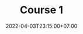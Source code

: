 ---
title: "Course 1"
date: 2022-04-03T23:15:00+07:00
slug: course_url_name
category: bioinformatics
summary:
description: 
cover:
  image: ""
  alt: "What is bioinformatics?"
  caption: 
  relative: false
showtoc: true
draft: false
---
